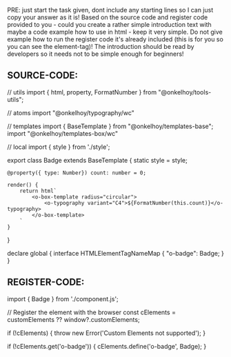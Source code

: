 PRE: just start the task given, dont include any starting lines so I can just copy your answer as it is!
 Based on the source code and register code provided to you - could you create a rather simple introduction text with maybe a code example how to use in html - keep it very simple. Do not give example how to run the register code it's already included (this is for you so you can see the element-tag)! The introduction should be read by developers so it needs not to be simple enough for beginners!

## SOURCE-CODE:
// utils 
import { html, property, FormatNumber } from "@onkelhoy/tools-utils";

// atoms
import "@onkelhoy/typography/wc"

// templates
import { BaseTemplate } from "@onkelhoy/templates-base";
import "@onkelhoy/templates-box/wc"

// local 
import { style } from './style';

export class Badge extends BaseTemplate {
    static style = style;

    @property({ type: Number}) count: number = 0;

    render() {
        return html`
            <o-box-template radius="circular">
                <o-typography variant="C4">${FormatNumber(this.count)}</o-typography>
            </o-box-template>
        `
    }
}


declare global {
    interface HTMLElementTagNameMap {
        "o-badge": Badge;
    }
}
## REGISTER-CODE:
import { Badge } from './component.js';

// Register the element with the browser
const cElements = customElements ?? window?.customElements;

if (!cElements) {
  throw new Error('Custom Elements not supported');
}

if (!cElements.get('o-badge')) {
  cElements.define('o-badge', Badge);
}
